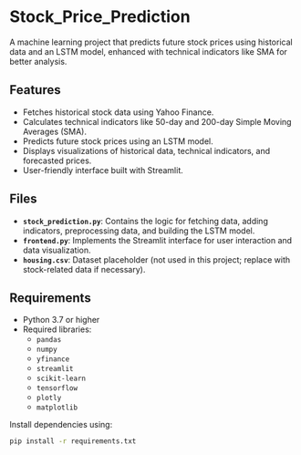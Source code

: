 # Stock_Price_Prediction

A machine learning project that predicts future stock prices using historical data and an LSTM model, enhanced with technical indicators like SMA for better analysis.

## Features

- Fetches historical stock data using Yahoo Finance.
- Calculates technical indicators like 50-day and 200-day Simple Moving Averages (SMA).
- Predicts future stock prices using an LSTM model.
- Displays visualizations of historical data, technical indicators, and forecasted prices.
- User-friendly interface built with Streamlit.

## Files

- **`stock_prediction.py`**: Contains the logic for fetching data, adding indicators, preprocessing data, and building the LSTM model.
- **`frontend.py`**: Implements the Streamlit interface for user interaction and data visualization.
- **`housing.csv`**: Dataset placeholder (not used in this project; replace with stock-related data if necessary).

## Requirements

- Python 3.7 or higher
- Required libraries:
  - `pandas`
  - `numpy`
  - `yfinance`
  - `streamlit`
  - `scikit-learn`
  - `tensorflow`
  - `plotly`
  - `matplotlib`

Install dependencies using:
```bash
pip install -r requirements.txt

